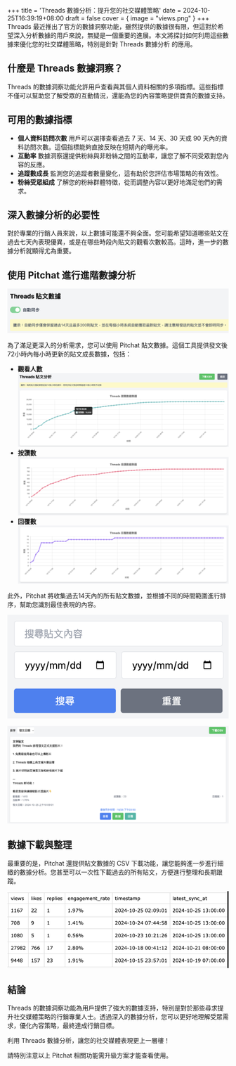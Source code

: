 +++
title = 'Threads 數據分析：提升您的社交媒體策略'
date = 2024-10-25T16:39:19+08:00
draft = false
cover = { image = "views.png" }
+++
Threads 最近推出了官方的數據洞察功能，雖然提供的數據很有限，但這對於希望深入分析數據的用戶來說，無疑是一個重要的進展。本文將探討如何利用這些數據來優化您的社交媒體策略，特別是針對 Threads 數據分析 的應用。

## 什麼是 Threads 數據洞察？

Threads 的數據洞察功能允許用戶查看與其個人資料相關的多項指標。這些指標不僅可以幫助您了解受眾的互動情況，還能為您的內容策略提供寶貴的數據支持。

## 可用的數據指標

* **個人資料訪問次數** 用戶可以選擇查看過去 7 天、14 天、30 天或 90 天內的資料訪問次數。這個指標能夠直接反映在短期內的曝光率。
* **互動率** 數據洞察還提供粉絲與非粉絲之間的互動率，讓您了解不同受眾對您內容的反應。
* **追蹤數成長** 監測您的追蹤者數量變化，這有助於您評估市場策略的有效性。
* **粉絲受眾組成** 了解您的粉絲群體特徵，從而調整內容以更好地滿足他們的需求。

## 深入數據分析的必要性

對於專業的行銷人員來說，以上數據可能還不夠全面。您可能希望知道哪些貼文在過去七天內表現優異，或是在哪些時段內貼文的觀看次數較高。這時，進一步的數據分析就顯得尤為重要。

## 使用 Pitchat 進行進階數據分析

![數據切換介面](toggle.png)

為了滿足更深入的分析需求，您可以使用 Pitchat 貼文數據。這個工具提供發文後72小時內每小時更新的貼文成長數據，包括：

* **觀看人數**
![數據查看介面](views.png)
* **按讚數**
![按讚數據](likes.png)
* **回覆數**
![回覆數據統計](replies.png)

此外，Pitchat 將收集過去14天內的所有貼文數據，並根據不同的時間範圍進行排序，幫助您識別最佳表現的內容。

![數據過濾功能](filter.png)

![數據排序功能](sort.png)

## 數據下載與整理

最重要的是，Pitchat 還提供貼文數據的 CSV 下載功能，讓您能夠進一步進行細緻的數據分析。您甚至可以一次性下載過去的所有貼文，方便進行整理和長期跟蹤。

![數據下載](download.png)

## 結論

Threads 的數據洞察功能為用戶提供了強大的數據支持，特別是對於那些尋求提升社交媒體策略的行銷專業人士。透過深入的數據分析，您可以更好地理解受眾需求，優化內容策略，最終達成行銷目標。

利用 Threads 數據分析，讓您的社交媒體表現更上一層樓！

請特別注意以上 Pitchat 相關功能需升級方案才能查看使用。